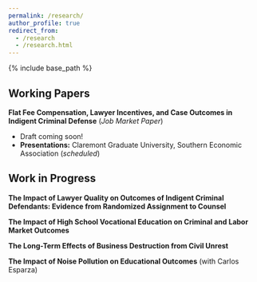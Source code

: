 ```yaml
---
permalink: /research/
author_profile: true
redirect_from:
  - /research
  - /research.html
---
```


{% include base_path %}

## Working Papers
**Flat Fee Compensation, Lawyer Incentives, and Case Outcomes in Indigent Criminal Defense** (*Job Market Paper*)  
* Draft coming soon!  
* **Presentations:** Claremont Graduate University, Southern Economic Association (*scheduled*)  

## Work in Progress
**The Impact of Lawyer Quality on Outcomes of Indigent Criminal Defendants: Evidence from Randomized Assignment to Counsel**

**The Impact of High School Vocational Education on Criminal and Labor Market Outcomes**

**The Long-Term Effects of Business Destruction from Civil Unrest**

**The Impact of Noise Pollution on Educational Outcomes** (with Carlos Esparza)

